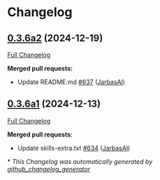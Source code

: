 # Changelog

## [0.3.6a2](https://github.com/OpenVoiceOS/ovos-core/tree/0.3.6a2) (2024-12-19)

[Full Changelog](https://github.com/OpenVoiceOS/ovos-core/compare/0.3.6a1...0.3.6a2)

**Merged pull requests:**

- Update README.md [\#637](https://github.com/OpenVoiceOS/ovos-core/pull/637) ([JarbasAl](https://github.com/JarbasAl))

## [0.3.6a1](https://github.com/OpenVoiceOS/ovos-core/tree/0.3.6a1) (2024-12-13)

[Full Changelog](https://github.com/OpenVoiceOS/ovos-core/compare/0.3.5...0.3.6a1)

**Merged pull requests:**

- Update skills-extra.txt [\#634](https://github.com/OpenVoiceOS/ovos-core/pull/634) ([JarbasAl](https://github.com/JarbasAl))



\* *This Changelog was automatically generated by [github_changelog_generator](https://github.com/github-changelog-generator/github-changelog-generator)*
